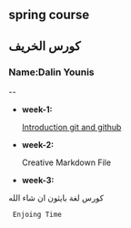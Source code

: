 ## spring course
## كورس الخريف

### Name:Dalin Younis
--

* __week-1:__

    [Introduction git and github](http://github.com/DalinYounis/udemy-git)

* __week-2:__

     Creative Markdown File

* __week-3:__

كورس لغة بايثون ان شاء الله

     Enjoing Time
     
